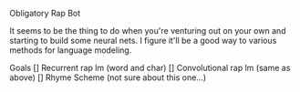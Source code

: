 Obligatory Rap Bot

It seems to be the thing to do when you're venturing out on your own and starting to build some neural nets. I figure it'll be a good way to various methods for language modeling.

Goals
[] Recurrent rap lm (word and char)
[] Convolutional rap lm (same as above)
[] Rhyme Scheme (not sure about this one...)
